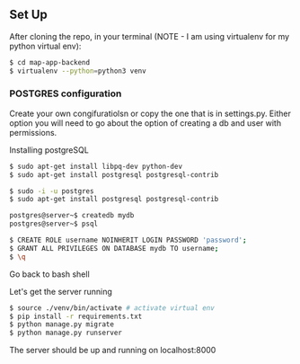 ## Set Up

After cloning the repo, in your terminal (NOTE - I am using virtualenv for my python virtual env):

```bash
$ cd map-app-backend
$ virtualenv --python=python3 venv
```

### POSTGRES configuration

Create your own congifuratiolsn or copy the one that is in settings.py. Either option you will need to go about the option
of creating a db and user with permissions.

Installing postgreSQL
```bash
$ sudo apt-get install libpq-dev python-dev
$ sudo apt-get install postgresql postgresql-contrib
```

```bash
$ sudo -i -u postgres
$ sudo apt-get install postgresql postgresql-contrib
```

```bash
postgres@server~$ createdb mydb
postgres@server~$ psql
```

```bash
$ CREATE ROLE username NOINHERIT LOGIN PASSWORD 'password';
$ GRANT ALL PRIVILEGES ON DATABASE mydb TO username;
$ \q
```

Go back to bash shell

Let's get the server running
```bash
$ source ./venv/bin/activate # activate virtual env
$ pip install -r requirements.txt
$ python manage.py migrate
$ python manage.py runserver
```

The server should be up and running on localhost:8000
